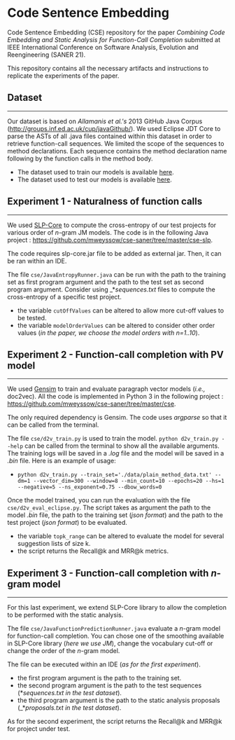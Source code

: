 # Code Sentence Embedding
Code Sentence Embedding (CSE) repository for the paper _Combining Code Embedding and Static Analysis for Function-Call Completion_ submitted at IEEE International Conference on Software Analysis, Evolution and Reengineering (SANER 21).

This repository contains all the necessary artifacts and instructions to replicate the experiments of the paper.

## **Dataset**
---
Our dataset is based on _Allamanis et al.'s_ 2013 GitHub Java Corpus (http://groups.inf.ed.ac.uk/cup/javaGithub/). We used Eclipse JDT Core to parse the ASTs of all .java files contained within this dataset in order to retrieve function-call sequences. We limited the scope of the sequences to method declarations. Each sequence contains the method declaration name following by the function calls in the method body.

* The dataset used to train our models is available [here](https://zenodo.org/record/4266099#.X6puvWhKgaa).
* The dataset used to test our models is available [here](https://zenodo.org/record/4053151#.X6pHA2hKgaY).

## **Experiment 1 - Naturalness of function calls**
---
We used [SLP-Core](https://github.com/SLP-team/SLP-Core) to compute the cross-entropy of our test projects for various order of _n_-gram JM models. The code is in the following Java project : https://github.com/mweyssow/cse-saner/tree/master/cse-slp.

The code requires slp-core.jar file to be added as external jar. Then, it can be ran within an IDE.

The file `cse/JavaEntropyRunner.java` can be run with the path to the training set as first program argument and the path to the test set as second program argument. Consider using _*_sequences.txt_ files to compute the cross-entropy of a specific test project.
* the variable `cutOffValues` can be altered to allow more cut-off values to be tested.
* the variable `modelOrderValues` can be altered to consider other order values (_in the paper, we choose the model orders with n=1..10_).

## **Experiment 2 - Function-call completion with PV model**
---
We used [Gensim](https://radimrehurek.com/gensim/) to train and evaluate paragraph vector models (_i.e.,_ doc2vec). All the code is implemented in Python 3 in the following project : https://github.com/mweyssow/cse-saner/tree/master/cse.

The only required dependency is Gensim. The code uses _argparse_ so that it can be called from the terminal.

The file `cse/d2v_train.py` is used to train the model. `python d2v_train.py --help` can be called from the terminal to show all the available arguments. The training logs will be saved in a _.log_ file and the model will be saved in a _.bin_ file.
Here is an example of usage:

* `python d2v_train.py --train_set='./data/plain_method_data.txt' --dm=1 --vector_dim=300 --window=8 --min_count=10 --epochs=20 --hs=1 --negative=5 --ns_exponent=0.75 --dbow_words=0`

Once the model trained, you can run the evaluation with the file `cse/d2v_eval_eclipse.py`. The script takes as argument the path to the model _.bin_ file, the path to the training set (_json format_) and the path to the test project (_json format_) to be evaluated. 

* the variable `topk_range` can be altered to evaluate the model for several suggestion lists of size k.
* the script returns the Recall@k and MRR@k metrics.


## **Experiment 3 - Function-call completion with _n_-gram model**
---
For this last experiment, we extend SLP-Core library to allow the completion to be performed with the static analysis.

The file `cse/JavaFunctionPredictionRunner.java` evaluate a _n_-gram model for function-call completion. You can chose one of the smoothing available in SLP-Core library (_here we use JM_), change the vocabulary cut-off or change the order of the _n_-gram model.

The file can be executed within an IDE (_as for the first experiment_). 
* the first program argument is the path to the training set.
* the second program argument is the path to the test sequences (*_sequences.txt in the test dataset_).
* the third program argument is the path to the static analysis proposals (_*_proposals.txt in the test dataset_).

As for the second experiment, the script returns the Recall@k and MRR@k for project under test.
